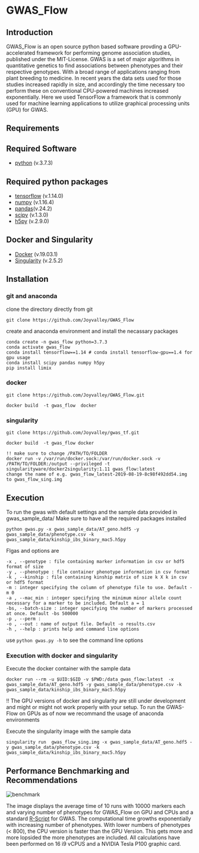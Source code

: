 # GWAS_Flow

## Introduction 

GWAS_Flow is an open source python based software provding a GPU-accelerated framework for performing genome association studies, published under the MIT-License. 
GWAS is a set  of  major algorithms in quantitative genetics  to find associations between  phenotypes and their respective genotypes. With a broad range of applications ranging from plant breeding to medicine. 
In recent years the data sets used for those studies increased rapidly in size, and accordingly the time necessary too perform these on conventional CPU-powered machines increased exponentially. Here we used TensorFlow a framework that is commonly used for machine learning applications to utilize graphical processing units (GPU) for GWAS. 

## Requirements


## Required Software
- [python](https://www.python.org/ "Python programming language") (v.3.7.3)

## Required python packages
- [tensorflow](https://www.tensorflow.org/ "tensorflow") (v.1.14.0)
- [numpy](https://numpy.org/ "numerical python") (v.1.16.4)
- [pandas](https://pandas.pydata.org/ "import and manipulate data frames")(v.24.2)
- [scipy](https://www.scipy.org/ "scientific python") (v.1.3.0)
- [h5py](https://www.h5py.org/ "import and manipulated hdf files") (v.2.9.0)


## Docker and Singularity
- [Docker](https://www.docker.com/) (v.19.03.1)
- [Singularity](https://singularity.lbl.gov/) (v.2.5.2)

## Installation 

### git and anaconda 

clone the directory directly from git 

```shell
git clone https://github.com/Joyvalley/GWAS_Flow
``` 

create and anaconda environment and install the necassary packages
```shell
conda create -n gwas_flow python=3.7.3
conda activate gwas_flow
conda install tensorflow==1.14 # conda install tensorflow-gpu==1.4 for gpu usage
conda install scipy pandas numpy h5py
pip install limix

```

### docker 

```shell 
git clone https://github.com/Joyvalley/GWAS_Flow.git 

docker build  -t gwas_flow  docker

```

### singularity

```shell 
git clone https://github.com/Joyvalley/gwas_tf.git 

docker build  -t gwas_flow docker

!! make sure to change /PATH/TO/FOLDER
docker run -v /var/run/docker.sock:/var/run/docker.sock -v /PATH/TO/FOLDER:/output --privileged -t singularityware/docker2singularity:1.11 gwas_flow:latest
change the name of e.g. gwas_flow_latest-2019-08-19-8c98f492dd54.img to gwas_flow_sing.img
```
## Execution 
To run the gwas with default settings and the sample data provided in gwas_sample_data/ 
Make sure to have all the required packages installed 

```shell
python gwas.py -x gwas_sample_data/AT_geno.hdf5 -y gwas_sample_data/phenotype.csv -k gwas_sample_data/kinship_ibs_binary_mac5.h5py

```

Flgas and options are 	
```shell
-x , --genotype : file containing marker information in csv or hdf5 format of size
-y , --phenotype : file container phenotype information in csv format
-k , --kinship : file containing kinship matrix of size k X k in csv or hdf5 format
-m : integer specifying the column of phenotype file to use. Default -m 0
-a , --mac_min : integer specifying the minimum minor allele count necessary for a marker to be included. Default a = 1
-bs, --batch-size : integer specifying the number of markers processed at once. Default -bs 500000
-p , --perm : 
-o , --out : name of output file. Default -o results.csv  
-h , --help : prints help and command line options

```

use `python gwas.py -h` to see the command line options

### Execution with docker and singularity 

Execute the docker container with the sample data
```shell
docker run --rm -u $UID:$GID -v $PWD:/data gwas_flow:latest  -x gwas_sample_data/AT_geno.hdf5 -y gwas_sample_data/phenotype.csv -k gwas_sample_data/kinship_ibs_binary_mac5.h5py
```
!! The GPU versions of docker and singularity are still under development and might or might not work properly with your setup.
To run the GWAS-Flow on GPUs as of now we recommand the usage of anaconda environments

Execute the singularity image with the sample data
```shell
singularity run  gwas_flow_sing.img -x gwas_sample_data/AT_geno.hdf5 -y gwas_sample_data/phenotype.csv -k gwas_sample_data/kinship_ibs_binary_mac5.h5py
```


## Performance Benchmarking and Recommendations
![benchmark](https://user-images.githubusercontent.com/26280192/63228473-bf2b2400-c1f3-11e9-86c2-081ca86127bd.png)

The image displays the average time of 10 runs with 10000 markers each and varying number of phenotypes for GWAS_Flow on GPU and CPUs and a standard [R-Script](https://github.com/arthurkorte/GWAS "GWAS") for GWAS.  The computational time growths exponentially with increasing number of phenotypes. With lower numbers of phenotypes (< 800), the CPU version is faster than the GPU Version. This gets more and more lopsided the more phenotypes are included. 
All calculations have been performed on 16 i9 vCPUS and a NVIDIA Tesla P100 graphic card.
